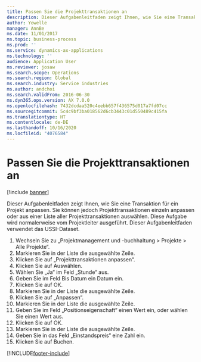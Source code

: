 ```yaml
---
title: Passen Sie die Projekttransaktionen an
description: Dieser Aufgabenleitfaden zeigt Ihnen, wie Sie eine Transaktion für ein Projekt anpassen.
author: Yowelle
manager: AnnBe
ms.date: 11/01/2017
ms.topic: business-process
ms.prod: ''
ms.service: dynamics-ax-applications
ms.technology: ''
audience: Application User
ms.reviewer: josaw
ms.search.scope: Operations
ms.search.region: Global
ms.search.industry: Service industries
ms.author: andchoi
ms.search.validFrom: 2016-06-30
ms.dyn365.ops.version: AX 7.0.0
ms.openlocfilehash: 7432dcdaa520c4eebb657f436575d017a7fd07cc
ms.sourcegitcommit: 5c4c9bf3ba018562d6cb3443c01d550489c415fa
ms.translationtype: HT
ms.contentlocale: de-DE
ms.lasthandoff: 10/16/2020
ms.locfileid: "4076584"
---
```

# <a name="adjust-project-transactions"></a>Passen Sie die Projekttransaktionen an

[!include [banner](../../includes/banner.md)]

Dieser Aufgabenleitfaden zeigt Ihnen, wie Sie eine Transaktion für ein Projekt anpassen. Sie können jedoch Projekttransaktionen einzeln anpassen oder aus einer Liste aller Projekttransaktionen auswählen. Diese Aufgabe wird normalerweise vom Projektleiter ausgeführt. Dieser Aufgabenleitfaden verwendet das USSI-Dataset.

1. Wechseln Sie zu „Projektmanagement und -buchhaltung > Projekte > Alle Projekte“. 
2. Markieren Sie in der Liste die ausgewählte Zeile. 
3. Klicken Sie auf „Projekttransaktionen anpassen“. 
4. Klicken Sie auf Auswählen. 
5. Wählen Sie „Ja“ im Feld „Stunde“ aus. 
6. Geben Sie im Feld Bis Datum ein Datum ein. 
7. Klicken Sie auf OK. 
8. Markieren Sie in der Liste die ausgewählte Zeile. 
9. Klicken Sie auf „Anpassen“. 
10. Markieren Sie in der Liste die ausgewählte Zeile. 
11. Geben Sie im Feld „Positionseigenschaft“ einen Wert ein, oder wählen Sie einen Wert aus. 
12. Klicken Sie auf OK. 
13. Markieren Sie in der Liste die ausgewählte Zeile. 
14. Geben Sie in das Feld „Einstandspreis“ eine Zahl ein. 
15. Klicken Sie auf Buchen. 


[!INCLUDE[footer-include](../../includes/footer-banner.md)]